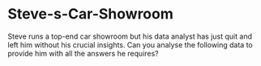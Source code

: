 # Steve-s-Car-Showroom
Steve runs a top-end car showroom but his data analyst has just quit and left him without his crucial insights. Can you analyse the following data to provide him with all the answers he requires?
